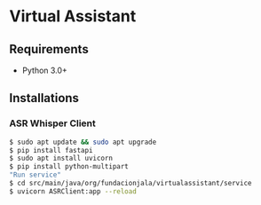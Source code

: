 # Virtual Assistant

## Requirements

- Python 3.0+

## Installations

### ASR Whisper Client

```bash
$ sudo apt update && sudo apt upgrade
$ pip install fastapi
$ sudo apt install uvicorn
$ pip install python-multipart
"Run service"
$ cd src/main/java/org/fundacionjala/virtualassistant/service
$ uvicorn ASRClient:app --reload
```

